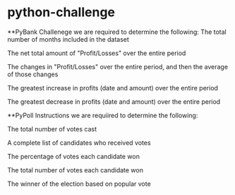 # python-challenge

**PyBank Challenege we are required to determine the following:
The total number of months included in the dataset

The net total amount of "Profit/Losses" over the entire period

The changes in "Profit/Losses" over the entire period, and then the average of those changes

The greatest increase in profits (date and amount) over the entire period

The greatest decrease in profits (date and amount) over the entire period

**PyPoll Instructions we are requiired to determine the following:

The total number of votes cast

A complete list of candidates who received votes

The percentage of votes each candidate won

The total number of votes each candidate won

The winner of the election based on popular vote
